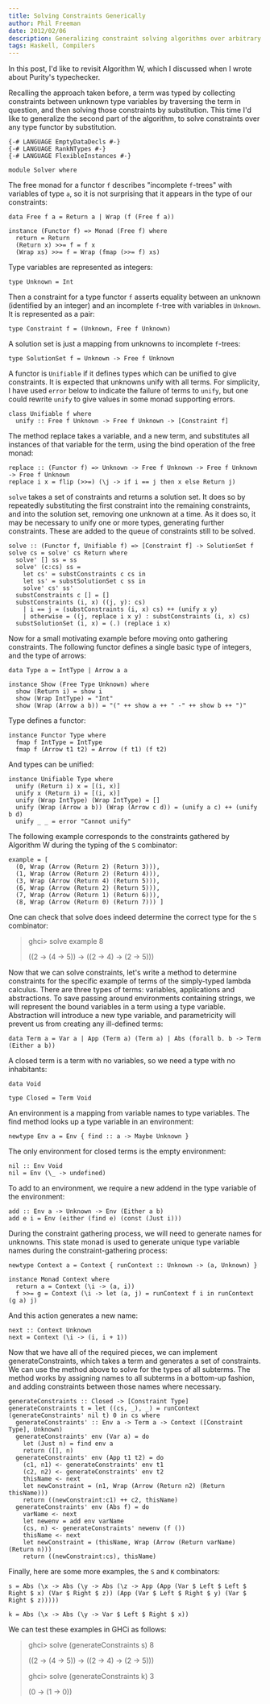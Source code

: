 ```yaml
---
title: Solving Constraints Generically
author: Phil Freeman
date: 2012/02/06
description: Generalizing constraint solving algorithms over arbitrary term algebras.
tags: Haskell, Compilers
---
```


In this post, I\'d like to revisit Algorithm W, which I discussed when I wrote about Purity\'s typechecker.

Recalling the approach taken before, a term was typed by collecting constraints between unknown type variables by traversing the term in question, and then solving those constraints by substitution. This time I\'d like to generalize the second part of the algorithm, to solve constraints over any type functor by substitution.

~~~{.haskell}
{-# LANGUAGE EmptyDataDecls #-}
{-# LANGUAGE RankNTypes #-}
{-# LANGUAGE FlexibleInstances #-}

module Solver where
~~~

The free monad for a functor `f` describes "incomplete `f`-trees" with variables of type `a`, so it is not surprising that it appears in the type of our constraints:

~~~{.haskell}
data Free f a = Return a | Wrap (f (Free f a))

instance (Functor f) => Monad (Free f) where
  return = Return
  (Return x) >>= f = f x
  (Wrap xs) >>= f = Wrap (fmap (>>= f) xs)
~~~

Type variables are represented as integers:

~~~{.haskell}
type Unknown = Int
~~~

Then a constraint for a type functor `f` asserts equality between an unknown (identified by an integer) and an incomplete `f`-tree with variables in `Unknown`. It is represented as a pair:

~~~{.haskell}
type Constraint f = (Unknown, Free f Unknown)
~~~

A solution set is just a mapping from unknowns to incomplete `f`-trees:

~~~{.haskell}
type SolutionSet f = Unknown -> Free f Unknown
~~~

A functor is `Unifiable` if it defines types which can be unified to give constraints. It is expected that unknowns unify with all terms. For simplicity, I have used `error` below to indicate the failure of terms to `unify`, but one could rewrite `unify` to give values in some monad supporting errors.

~~~{.haskell}
class Unifiable f where
  unify :: Free f Unknown -> Free f Unknown -> [Constraint f]
~~~

The method replace takes a variable, and a new term, and substitutes all instances of that variable for the term, using the bind operation of the free monad:

~~~{.haskell}
replace :: (Functor f) => Unknown -> Free f Unknown -> Free f Unknown -> Free f Unknown
replace i x = flip (>>=) (\j -> if i == j then x else Return j)
~~~

`solve` takes a set of constraints and returns a solution set. It does so by repeatedly substituting the first constraint into the remaining constraints, and into the solution set, removing one unknown at a time. As it does so, it may be necessary to unify one or more types, generating further constraints. These are added to the queue of constraints still to be solved.

~~~{.haskell}
solve :: (Functor f, Unifiable f) => [Constraint f] -> SolutionSet f
solve cs = solve' cs Return where
  solve' [] ss = ss
  solve' (c:cs) ss = 
    let cs' = substConstraints c cs in
    let ss' = substSolutionSet c ss in
    solve' cs' ss'
  substConstraints c [] = []
  substConstraints (i, x) ((j, y): cs) 
    | i == j = (substConstraints (i, x) cs) ++ (unify x y)
    | otherwise = ((j, replace i x y) : substConstraints (i, x) cs)
  substSolutionSet (i, x) = (.) (replace i x)
~~~

Now for a small motivating example before moving onto gathering constraints. The following functor defines a single basic type of integers, and the type of arrows:

~~~{.haskell}
data Type a = IntType | Arrow a a

instance Show (Free Type Unknown) where
  show (Return i) = show i
  show (Wrap IntType) = "Int"
  show (Wrap (Arrow a b)) = "(" ++ show a ++ " -" ++ show b ++ ")"
~~~

Type defines a functor:

~~~{.haskell}
instance Functor Type where
  fmap f IntType = IntType
  fmap f (Arrow t1 t2) = Arrow (f t1) (f t2)
~~~

And types can be unified:

~~~{.haskell}
instance Unifiable Type where
  unify (Return i) x = [(i, x)]
  unify x (Return i) = [(i, x)]
  unify (Wrap IntType) (Wrap IntType) = []
  unify (Wrap (Arrow a b)) (Wrap (Arrow c d)) = (unify a c) ++ (unify b d)
  unify _ _ = error "Cannot unify"
~~~

The following example corresponds to the constraints gathered by Algorithm W during the typing of the `S` combinator:

~~~{.haskell}
example = [
  (0, Wrap (Arrow (Return 2) (Return 3))),
  (1, Wrap (Arrow (Return 2) (Return 4))),
  (3, Wrap (Arrow (Return 4) (Return 5))),
  (6, Wrap (Arrow (Return 2) (Return 5))),
  (7, Wrap (Arrow (Return 1) (Return 6))),
  (8, Wrap (Arrow (Return 0) (Return 7))) ]
~~~

One can check that solve does indeed determine the correct type for the `S` combinator:

> ghci> solve example 8
> 
> ((2 -> (4 -> 5)) -> ((2 -> 4) -> (2 -> 5)))

Now that we can solve constraints, let\'s write a method to determine constraints for the specific example of terms of the simply-typed lambda calculus. There are three types of terms: variables, applications and abstractions. To save passing around environments containing strings, we will represent the bound variables in a term using a type variable. Abstraction will introduce a new type variable, and parametricity will prevent us from creating any ill-defined terms:

~~~{.haskell}
data Term a = Var a | App (Term a) (Term a) | Abs (forall b. b -> Term (Either a b))
~~~

A closed term is a term with no variables, so we need a type with no inhabitants:

~~~{.haskell}
data Void

type Closed = Term Void
~~~

An environment is a mapping from variable names to type variables. The find method looks up a type variable in an environment:

~~~{.haskell}
newtype Env a = Env { find :: a -> Maybe Unknown }
~~~

The only environment for closed terms is the empty environment:

~~~{.haskell}
nil :: Env Void
nil = Env (\_ -> undefined)
~~~

To add to an environment, we require a new addend in the type variable of the environment:

~~~{.haskell}
add :: Env a -> Unknown -> Env (Either a b)
add e i = Env (either (find e) (const (Just i)))
~~~

During the constraint gathering process, we will need to generate names for unknowns. This state monad is used to generate unique type variable names during the constraint-gathering process:

~~~{.haskell}
newtype Context a = Context { runContext :: Unknown -> (a, Unknown) }

instance Monad Context where
  return a = Context (\i -> (a, i))
  f >>= g = Context (\i -> let (a, j) = runContext f i in runContext (g a) j)
~~~

And this action generates a new name:

~~~{.haskell}
next :: Context Unknown
next = Context (\i -> (i, i + 1))
~~~

Now that we have all of the required pieces, we can implement generateConstraints, which takes a term and generates a set of constraints. We can use the method above to solve for the types of all subterms. The method works by assigning names to all subterms in a bottom-up fashion, and adding constraints between those names where necessary.

~~~{.haskell}
generateConstraints :: Closed -> [Constraint Type]
generateConstraints t = let ((cs, _), _) = runContext (generateConstraints' nil t) 0 in cs where
  generateConstraints' :: Env a -> Term a -> Context ([Constraint Type], Unknown)
  generateConstraints' env (Var a) = do
    let (Just n) = find env a
    return ([], n)
  generateConstraints' env (App t1 t2) = do
    (c1, n1) <- generateConstraints' env t1
    (c2, n2) <- generateConstraints' env t2
    thisName <- next
    let newConstraint = (n1, Wrap (Arrow (Return n2) (Return thisName)))
    return ((newConstraint:c1) ++ c2, thisName)
  generateConstraints' env (Abs f) = do
    varName <- next
    let newenv = add env varName
    (cs, n) <- generateConstraints' newenv (f ())
    thisName <- next
    let newConstraint = (thisName, Wrap (Arrow (Return varName) (Return n)))
    return ((newConstraint:cs), thisName)
~~~

Finally, here are some more examples, the `S` and `K` combinators:

~~~{.haskell}
s = Abs (\x -> Abs (\y -> Abs (\z -> App (App (Var $ Left $ Left $ Right $ x) (Var $ Right $ z)) (App (Var $ Left $ Right $ y) (Var $ Right $ z)))))

k = Abs (\x -> Abs (\y -> Var $ Left $ Right $ x))
~~~

We can test these examples in GHCi as follows:

> ghci> solve (generateConstraints s) 8
> 
> ((2 -> (4 -> 5)) -> ((2 -> 4) -> (2 -> 5)))
> 
> ghci> solve (generateConstraints k) 3
> 
> (0 -> (1 -> 0))
